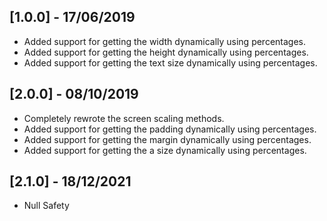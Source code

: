 ## [1.0.0] - 17/06/2019

* Added support for getting the width dynamically using percentages.
* Added support for getting the height dynamically using percentages.
* Added support for getting the text size dynamically using percentages.

## [2.0.0] - 08/10/2019

* Completely rewrote the screen scaling methods.
* Added support for getting the padding dynamically using percentages.
* Added support for getting the margin dynamically using percentages.
* Added support for getting the a size dynamically using percentages.

## [2.1.0] - 18/12/2021

* Null Safety

